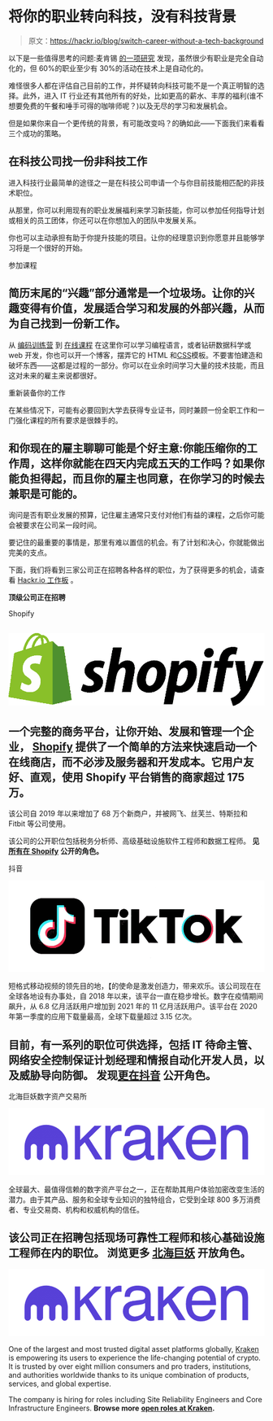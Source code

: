 # 将你的职业转向科技，没有科技背景

> 原文：<https://hackr.io/blog/switch-career-without-a-tech-background>

以下是一些值得思考的问题:麦肯锡 [的一项研究](https://www.mckinsey.com/~/media/McKinsey/Featured%20Insights/Digital%20Disruption/Harnessing%20automation%20for%20a%20future%20that%20works/MGI-A-future-that-works_In-brief.pdf) 发现，虽然很少有职业是完全自动化的，但 60%的职业至少有 30%的活动在技术上是自动化的。

难怪很多人都在评估自己目前的工作，并怀疑转向科技可能不是一个真正明智的选择。此外，进入 IT 行业还有其他所有的好处，比如更高的薪水、丰厚的福利(谁不想要免费的午餐和唾手可得的咖啡师呢？)以及无尽的学习和发展机会。

但是如果你来自一个更传统的背景，有可能改变吗？的确如此——下面我们来看看三个成功的策略。

## 在科技公司找一份非科技工作

进入科技行业最简单的途径之一是在科技公司申请一个与你目前技能相匹配的非技术职位。

从那里，你可以利用现有的职业发展福利来学习新技能，你可以参加任何指导计划或相关的员工团体，你还可以在你想加入的团队中发展关系。

你也可以主动承担有助于你提升技能的项目。让你的经理意识到你愿意并且能够学习将是一个很好的开始。

参加课程

## 简历末尾的“兴趣”部分通常是一个垃圾场。让你的兴趣变得有价值，发展适合学习和发展的外部兴趣，从而为自己找到一份新工作。

从 [编码训练营](https://hackr.io/blog/free-coding-bootcamps) 到 [在线课程](https://hackr.io/blog/best-python-courses) 在这里你可以学习编程语言，或者钻研数据科学或 web 开发，你也可以开一个博客，摆弄它的 HTML 和[CSS](https://hackr.io/blog/css-cheat-sheet)模板。不要害怕建造和破坏东西——这都是过程的一部分。你可以在业余时间学习大量的技术技能，而且这对未来的雇主来说都很好。

重新装备你的工作

在某些情况下，可能有必要回到大学去获得专业证书，同时兼顾一份全职工作和一门强化课程的所有要求是很棘手的。

## 和你现在的雇主聊聊可能是个好主意:你能压缩你的工作周，这样你就能在四天内完成五天的工作吗？如果你能负担得起，而且你的雇主也同意，在你学习的时候去兼职是可能的。

询问是否有职业发展的预算，记住雇主通常只支付对他们有益的课程，之后你可能会被要求在公司呆一段时间。

要记住的最重要的事情是，那里有难以置信的机会。有了计划和决心，你就能做出完美的支点。

下面，我们将看到三家公司正在招聘各种各样的职位，为了获得更多的机会，请查看 [Hackr.io 工作板](https://jobs.hackr.io/) 。

**顶级公司正在招聘**

Shopify

## ![](img/daf98e4461a531a07636704508c732b6.png)

## 一个完整的商务平台，让你开始、发展和管理一个企业， [Shopify](https://jobs.hackr.io/company/shopify-5/jobs) 提供了一个简单的方法来快速启动一个在线商店，而不必涉及服务器和开发成本。它用户友好、直观，使用 Shopify 平台销售的商家超过 175 万。

该公司自 2019 年以来增加了 68 万个新商户，并被网飞、丝芙兰、特斯拉和 Fitbit 等公司使用。

该公司的公开职位包括税务分析师、高级基础设施软件工程师和数据工程师。 **见** [**所有在 Shopify**](https://jobs.hackr.io/company/shopify-5/jobs) **公开的角色。**

抖音

![](img/d82d20420f3cd5adce65482122bc3621.png)

短格式移动视频的领先目的地，[](https://jobs.hackr.io/company/tiktok-2/jobs)【的使命是激发创造力，带来欢乐。该公司现在在全球各地设有办事处，自 2018 年以来，该平台一直在稳步增长。数字在疫情期间飙升，从 6.8 亿月活跃用户增加到 2021 年的 11 亿月活跃用户。该平台在 2020 年第一季度的应用下载量最高，全球下载量超过 3.15 亿次。

## 目前，有一系列的职位可供选择，包括 IT 待命主管、网络安全控制保证计划经理和情报自动化开发人员，以及威胁导向防御。 **发现**[更在抖音](https://jobs.hackr.io/company/tiktok-2/jobs) **公开角色。**

北海巨妖数字资产交易所

![](img/f8fa14375b208cf92109cfb8345550f3.png)

全球最大、最值得信赖的数字资产平台之一，[](https://jobs.hackr.io/company/kraken-digital-asset-exchange-1/jobs)正在帮助其用户体验加密改变生活的潜力。由于其产品、服务和全球专业知识的独特组合，它受到全球 800 多万消费者、专业交易商、机构和权威机构的信任。

## 该公司正在招聘包括现场可靠性工程师和核心基础设施工程师在内的职位。 **浏览更多** [**北海巨妖**](https://jobs.hackr.io/company/kraken-digital-asset-exchange-1/jobs) **开放角色。**

![](img/f8fa14375b208cf92109cfb8345550f3.png)

One of the largest and most trusted digital asset platforms globally, [Kraken](https://jobs.hackr.io/company/kraken-digital-asset-exchange-1/jobs) is empowering its users to experience the life-changing potential of crypto. It is trusted by over eight million consumers and pro traders, institutions, and authorities worldwide thanks to its unique combination of products, services, and global expertise.

The company is hiring for roles including Site Reliability Engineers and Core Infrastructure Engineers. **Browse more** [**open roles at Kraken**](https://jobs.hackr.io/company/kraken-digital-asset-exchange-1/jobs)**.**